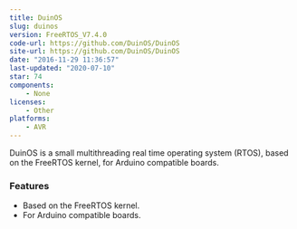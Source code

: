 ```yaml
---
title: DuinOS
slug: duinos
version: FreeRTOS_V7.4.0
code-url: https://github.com/DuinOS/DuinOS
site-url: https://github.com/DuinOS/DuinOS
date: "2016-11-29 11:36:57"
last-updated: "2020-07-10"
star: 74
components:
    - None
licenses:
    - Other
platforms:
    - AVR
---
```

DuinOS is a small multithreading real time operating system (RTOS), based on the FreeRTOS kernel, for Arduino compatible boards.

<!--more-->

### Features

- Based on the FreeRTOS kernel.
- For Arduino compatible boards.

<!--github-projects-->
